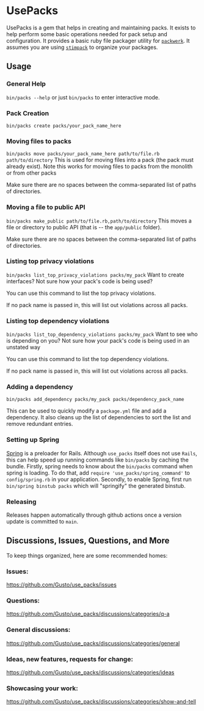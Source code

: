 # UsePacks

UsePacks is a gem that helps in creating and maintaining packs. It exists to help perform some basic operations needed for pack setup and configuration. It provides a basic ruby file packager utility for [`packwerk`](https://github.com/Shopify/packwerk/). It assumes you are using [`stimpack`](https://github.com/rubyatscale/stimpack) to organize your packages.

## Usage
### General Help
`bin/packs --help` or just `bin/packs` to enter interactive mode.

### Pack Creation
`bin/packs create packs/your_pack_name_here`

### Moving files to packs
`bin/packs move packs/your_pack_name_here path/to/file.rb path/to/directory`
This is used for moving files into a pack (the pack must already exist).
Note this works for moving files to packs from the monolith or from other packs

Make sure there are no spaces between the comma-separated list of paths of directories.

### Moving a file to public API
`bin/packs make_public path/to/file.rb,path/to/directory`
This moves a file or directory to public API (that is -- the `app/public` folder).

Make sure there are no spaces between the comma-separated list of paths of directories.

### Listing top privacy violations
`bin/packs list_top_privacy_violations packs/my_pack`
Want to create interfaces? Not sure how your pack's code is being used?

You can use this command to list the top privacy violations.

If no pack name is passed in, this will list out violations across all packs.

### Listing top dependency violations
`bin/packs list_top_dependency_violations packs/my_pack`
Want to see who is depending on you? Not sure how your pack's code is being used in an unstated way

You can use this command to list the top dependency violations.

If no pack name is passed in, this will list out violations across all packs.

### Adding a dependency
`bin/packs add_dependency packs/my_pack packs/dependency_pack_name`

This can be used to quickly modify a `package.yml` file and add a dependency. It also cleans up the list of dependencies to sort the list and remove redundant entries.

### Setting up Spring

[Spring](https://github.com/rails/spring) is a preloader for Rails. Although `use_packs` itself does not use `Rails`, this can help speed up running commands like `bin/packs` by caching the bundle.
Firstly, spring needs to know about the `bin/packs` command when spring is loading. To do that, add `require 'use_packs/spring_command'` to `config/spring.rb` in your application.
Secondly, to enable Spring, first run `bin/spring binstub packs` which will "springify" the generated binstub.

### Releasing
Releases happen automatically through github actions once a version update is committed to `main`.

## Discussions, Issues, Questions, and More
To keep things organized, here are some recommended homes:

### Issues:
https://github.com/Gusto/use_packs/issues

### Questions:
https://github.com/Gusto/use_packs/discussions/categories/q-a

### General discussions:
https://github.com/Gusto/use_packs/discussions/categories/general

### Ideas, new features, requests for change:
https://github.com/Gusto/use_packs/discussions/categories/ideas

### Showcasing your work:
https://github.com/Gusto/use_packs/discussions/categories/show-and-tell
